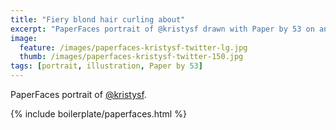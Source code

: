 ```yaml
---
title: "Fiery blond hair curling about"
excerpt: "PaperFaces portrait of @kristysf drawn with Paper by 53 on an iPad."
image: 
  feature: /images/paperfaces-kristysf-twitter-lg.jpg
  thumb: /images/paperfaces-kristysf-twitter-150.jpg
tags: [portrait, illustration, Paper by 53]
---
```


PaperFaces portrait of [@kristysf](http://twitter.com/kristysf).

{% include boilerplate/paperfaces.html %}